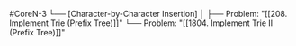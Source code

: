 #CoreN-3
└── [Character-by-Character Insertion]
    │
    ├── Problem: "[[208. Implement Trie (Prefix Tree)]]"
    └── Problem: "[[1804. Implement Trie II (Prefix Tree)]]"